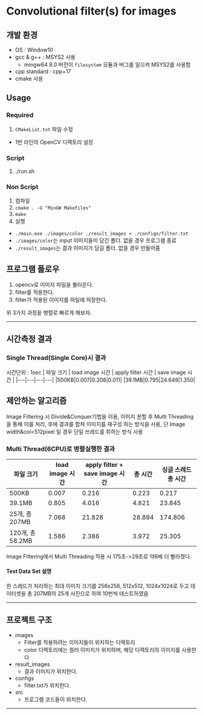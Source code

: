 # Convolutional filter(s) for images

## 개발 환경
- OS : Window10
- gcc & g++ : MSYS2 사용
  - mingw64 8.0 버전이 `filesystem` 모듈과 버그를 일으켜 MSYS2를 사용함
- cpp standard : cpp+17
- cmake 사용
  

## Usage
### Required
1. `CMakeList.txt` 파일 수정
  - 1번 라인의 OpenCV 디렉토리 설정

### Script
1. ./run.sh

### Non Script
1. 컴파일
  1. `cmake . -G "MinGW Makefiles"`
  2. `make`
2. 실행
  - `./main.exe ./images/color ./result_images < ./configs/filter.txt`
  - `./images/color`는 input 이미지들이 담긴 폴더. 없을 경우 프로그램 종료
  - `./result_images`는 결과 이미지가 담길 폴더. 없을 경우 만들어줌

## 프로그램 플로우
1. opencv로 이미지 파일을 불러온다.
2. filter를 적용한다.
3. filter가 적용된 이미지를 파일에 저장한다.

위 3가지 과정을 병렬로 빠르게 해보자.

---

## 시간측정 결과
### Single Thread(Single Core)시 결과
시간단위 : 1sec
| 파일 크기 | load image 시간 | apply filter 시간 | save image 시간 |
|---|---|---|---|
|500KB|0.007|0.208|0.011|
|39.1MB|0.795|24.649|1.350|

## 제안하는 알고리즘
Image Filtering 시 Divide&Conquer기법을 이용, 이미지 분할 후 Multi Threading을 통해 이를 처리, 후에 결과를 합쳐 이미지를 재구성 하는 방식을 사용, 단 Image width&col<512pixel 일 경우 단일 쓰레드를 취하는 방식 사용

### Multi Thread(6CPU)로 병렬실행한 결과
| 파일 크기 | load image 시간 | apply filter + save image 시간 | 총 시간| 싱글 스레드 총 시간 |
|---|---|---|---|---|
|500KB|0.007|0.216|0.223|0.217|
|39.1MB|0.805|4.016|4.821|23.845|
|25개, 총 207MB|7.068|21.828|28.894|174.806|
|120개, 총 58.2MB|1.586|2.386|3.972|25.305|

Image Filtering에서 Multi Threading 적용 시 175초->29초로 약6배 더 빨라졌다.


#### Test Data Set 설명
한 스레드가 처리하는 최대 이미지 크기를 256x256, 512x512, 1024x1024로 두고 데이터셋을 총 207MB의 25개 사진으로 하여 10번씩 테스트하였음

---

## 프로젝트 구조
- images
  - Filter를 적용하려는 이미지들이 위치하는 디렉토리
  - color 디렉토리에는 컬러 이미지가 위치하며, 해당 디렉토리의 이미지를 사용한다
- result_images
  - 결과 이미지가 위치한다.
- configs
  - filter.txt가 위치한다.
- src
  - 프로그램 코드들이 위치한다.


---

<br>




